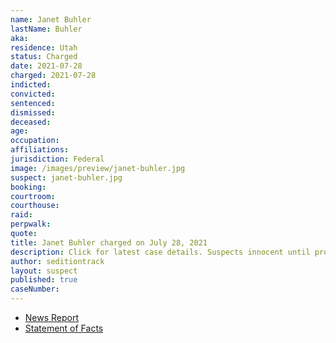 ```yaml
---
name: Janet Buhler
lastName: Buhler
aka:
residence: Utah
status: Charged
date: 2021-07-28
charged: 2021-07-28
indicted:
convicted:
sentenced:
dismissed:
deceased:
age:
occupation:
affiliations:
jurisdiction: Federal
image: /images/preview/janet-buhler.jpg
suspect: janet-buhler.jpg
booking:
courtroom:
courthouse:
raid:
perpwalk:
quote:
title: Janet Buhler charged on July 28, 2021
description: Click for latest case details. Suspects innocent until proven guilty.
author: seditiontrack
layout: suspect
published: true
caseNumber:
---
```


- [News Report](https://www.sltrib.com/news/2021/08/02/two-more-utahns-arrested/)
- [Statement of Facts](https://extremism.gwu.edu/sites/g/files/zaxdzs2191/f/Janet%20Buhler%20Statement%20of%20Facts.pdf)
